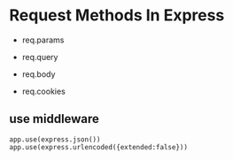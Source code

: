 # Request Methods In Express

- req.params

- req.query

- req.body

- req.cookies

## use middleware 

```
app.use(express.json())
app.use(express.urlencoded({extended:false}))
```

   
